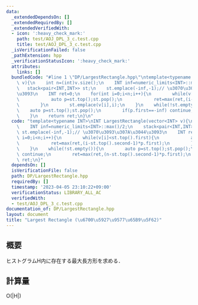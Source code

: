```yaml
---
data:
  _extendedDependsOn: []
  _extendedRequiredBy: []
  _extendedVerifiedWith:
  - icon: ':heavy_check_mark:'
    path: test/AOJ_DPL_3_c.test.cpp
    title: test/AOJ_DPL_3_c.test.cpp
  _isVerificationFailed: false
  _pathExtension: hpp
  _verificationStatusIcon: ':heavy_check_mark:'
  attributes:
    links: []
  bundledCode: "#line 1 \"DP/LargestRectangle.hpp\"\ntemplate<typename INT>\nINT LargestRectangle(vector<INT>\
    \ v){\n    int n=(int)v.size();\n    INT inf=numeric_limits<INT>::max()/2;\n \
    \   stack<pair<INT,INT>> st;\n    st.emplace(-inf,-1);// \u3070\u3093\u307A\u3044\
    \u3093\n    INT ret=0;\n    for(int i=0;i<n;i++){\n        while(v[i]<st.top().first){\n\
    \            auto p=st.top();st.pop();\n            ret=max(ret,(i-st.top().second-1)*p.first);\n\
    \        }\n        st.emplace(v[i],i);\n    }\n    while(!st.empty()){\n    \
    \    auto p=st.top();st.pop();\n        if(p.first==-inf) continue;\n        ret=max(ret,(n-st.top().second-1)*p.first);\n\
    \    }\n    return ret;\n}\n"
  code: "template<typename INT>\nINT LargestRectangle(vector<INT> v){\n    int n=(int)v.size();\n\
    \    INT inf=numeric_limits<INT>::max()/2;\n    stack<pair<INT,INT>> st;\n   \
    \ st.emplace(-inf,-1);// \u3070\u3093\u307A\u3044\u3093\n    INT ret=0;\n    for(int\
    \ i=0;i<n;i++){\n        while(v[i]<st.top().first){\n            auto p=st.top();st.pop();\n\
    \            ret=max(ret,(i-st.top().second-1)*p.first);\n        }\n        st.emplace(v[i],i);\n\
    \    }\n    while(!st.empty()){\n        auto p=st.top();st.pop();\n        if(p.first==-inf)\
    \ continue;\n        ret=max(ret,(n-st.top().second-1)*p.first);\n    }\n    return\
    \ ret;\n}"
  dependsOn: []
  isVerificationFile: false
  path: DP/LargestRectangle.hpp
  requiredBy: []
  timestamp: '2023-04-05 23:10:22+09:00'
  verificationStatus: LIBRARY_ALL_AC
  verifiedWith:
  - test/AOJ_DPL_3_c.test.cpp
documentation_of: DP/LargestRectangle.hpp
layout: document
title: "Largest Rectangle (\u6700\u5927\u9577\u65B9\u5F62)"
---
```


## 概要  
ヒストグラムH内に存在する最大長方形を求める．  

## 計算量  
O(|H|)
